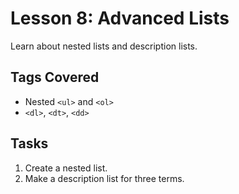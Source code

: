 # Lesson 8: Advanced Lists

Learn about nested lists and description lists.

## Tags Covered
- Nested `<ul>` and `<ol>`
- `<dl>`, `<dt>`, `<dd>`

## Tasks
1. Create a nested list.
2. Make a description list for three terms.

